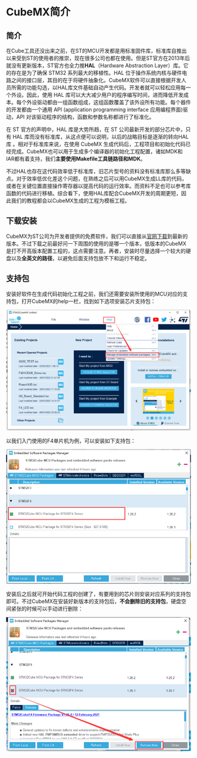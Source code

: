 # CubeMX简介

## 简介

在Cube工具还没出来之前，在ST的MCU开发都是用标准固件库，标准库自推出以来受到ST的使用者的推崇，现在很多公司也都在使用。但是ST官方在2013年后就没有更新版本，ST官方也全力推**HAL**（Hardware Abstraction Layer）库。它的存在是为了确保 STM32 系列最大的移植性。HAL 位于操作系统内核与硬件电路之间的接口层，其目的在于将硬件抽象化。CubeMX软件可以直接根据开发人员所需的功能勾选，以HAL库文件基础自动产生代码。开发者就可以轻松应用每一个外设。因此，使用 HAL 库可以大大减少用户的程序编写时间，进而降低开发成本。每个外设驱动都由一组函数组成，这组函数覆盖了该外设所有功能。每个器件的开发都由一个通用 API (application programming interface 应用编程界面)驱动，API 对该驱动程序的结构，函数和参数名称都进行了标准化。

在 ST 官方的声明中，HAL 库是大势所趋，在 ST 公司最新开发的部分芯片中，只有 HAL 库而没有标准库，从这点便可以说明，以后的战略目标是逐渐的转向HAL 库 。相对于标准库来说，在使用 CubeMX 生成代码后，工程项目和初始化代码已经完成。CubeMX也可以用于生成多个编译器的初始化工程配置，诸如MDK和IAR都有着支持，我们**主要使用Makefile工具链路径和MDK**。

不过HAL也存在这代码效率低于标准库，旧芯片型号的资料没有标准库那么多等缺点。对于效率低优化差这个问题，在熟练之后可以用CubeMX生成LL库的代码，或者在关键位置直接操作寄存器以提高代码的运行效率。而资料不足也可以参考库函数的代码进行移植。综合看下，使用HAL库配合CubeMX开发的周期更短，因此我们的教程都会以CubeMX生成的工程为模板工程。

## 下载安装

CubeMX为ST公司为开发者提供的免费软件，我们可以直接从[官网下载](https://www.st.com/zh/development-tools/stm32cubemx.html#overview&secondary=st-get-software)到最新的版本。不过下载之前最好问一下周围的使用的是哪一个版本，低版本的CubeMX是打不开高版本配置工程的，这点需要注意。再者，安装时尽量选择一个较大的硬盘以及**全英文的路径**，以避免后面支持包放不下和运行不稳定。

## 支持包

安装好软件在生成代码初始化工程之前，我们还需要安装所使用的MCU对应的支持包，打开CubeMX的help一栏，找到如下选项安装芯片支持包：

![安装支持包](assets\安装支持包.png)

以我们入门使用的F4单片机为例，可以安装如下支持包：

![安装F4支持包](assets\安装F4支持包.png)

安装后之后就可开始代码工程的创建了，有要用到的芯片则安装对应系列的支持包即可。不过CubeMX在安装好新版本的支持包后，**不会删除旧的支持包**，硬盘空间紧张的时候可以手动进行删除：

![删除支持包](assets\删除支持包.png)

